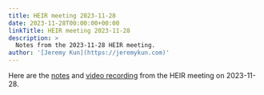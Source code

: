 ```yaml
---
title: HEIR meeting 2023-11-28
date: 2023-11-28T00:00:00+00:00
linkTitle: HEIR meeting 2023-11-28
description: >
  Notes from the 2023-11-28 HEIR meeting.
author: '[Jeremy Kun](https://jeremykun.com)'
---
```


Here are the
[notes](https://docs.google.com/document/d/1-kkkG__qlAtsp50YXxHC7Dq__Qvgb4BcLZCopzJOzE4/edit?usp=sharing)
and
[video recording](https://drive.google.com/file/d/1ykxaqlfVExqGC6saiSnfM2A7_TpWqKiE/view)
from the HEIR meeting on 2023-11-28.
